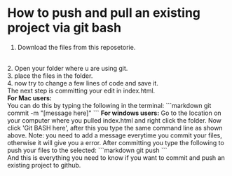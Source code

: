 # How to push and pull an existing project via git bash

1. Download the files from this reposetorie.
<br/>
2. Open your folder where u are using git.
<br/>
3. place the files in the folder.
<br/>
4. now try to change a few lines of code and save it.

<br/>
The next step is committing your edit in index.html.
<br/>
<b>For Mac users:</b><br/>
You can do this by typing the following in the terminal:
<!--<br/>-->
```markdown
git commit -m "[message here]"
```
<b>For windows users:</b>
<!--<br/>-->
Go to the location on your computer where you pulled index.html and right click the folder.
<!--<br/>-->
Now click 'Git BASH here', after this you type the same command line as shown above.
<!--<br/>-->
Note: you need to add a message everytime you commit your files, otherwise it will give you a error.
<!--<br/>-->
After committing you type the following to push your files to the selected:
```markdown
git push
```
<br/>
And this is everything you need to know if you want to commit and push an existing project to github.